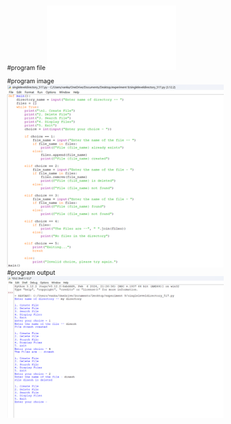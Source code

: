 #program file
![program file](singleleveldirectory_517.py)

#program image
![program image](singleleveldirectory_program.png)
#program output
![program output](singleleveldirectory_output.png)




